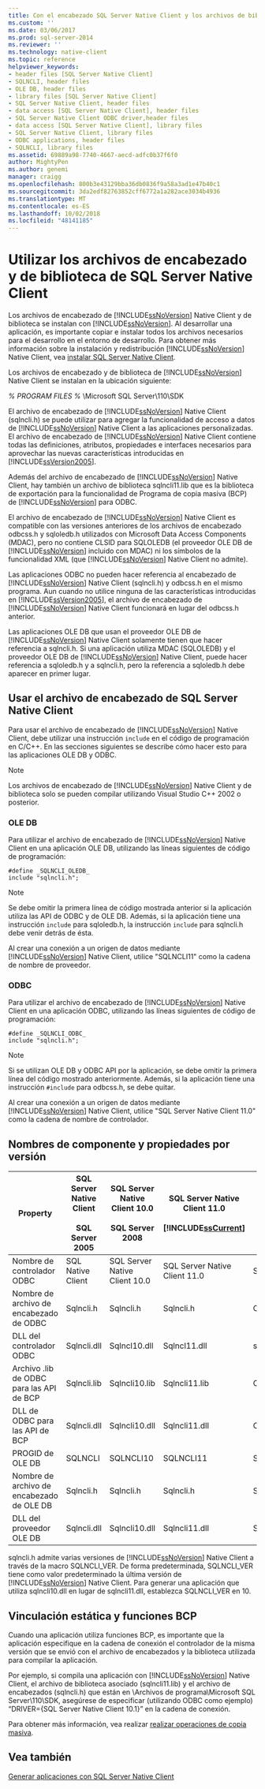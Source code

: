 ```yaml
---
title: Con el encabezado SQL Server Native Client y los archivos de biblioteca | Microsoft Docs
ms.custom: ''
ms.date: 03/06/2017
ms.prod: sql-server-2014
ms.reviewer: ''
ms.technology: native-client
ms.topic: reference
helpviewer_keywords:
- header files [SQL Server Native Client]
- SQLNCLI, header files
- OLE DB, header files
- library files [SQL Server Native Client]
- SQL Server Native Client, header files
- data access [SQL Server Native Client], header files
- SQL Server Native Client ODBC driver,header files
- data access [SQL Server Native Client], library files
- SQL Server Native Client, library files
- ODBC applications, header files
- SQLNCLI, library files
ms.assetid: 69889a98-7740-4667-aecd-adfc0b37f6f0
author: MightyPen
ms.author: genemi
manager: craigg
ms.openlocfilehash: 800b3e43129bba36db0836f9a58a3ad1e47b40c1
ms.sourcegitcommit: 3da2edf82763852cff6772a1a282ace3034b4936
ms.translationtype: MT
ms.contentlocale: es-ES
ms.lasthandoff: 10/02/2018
ms.locfileid: "48141185"
---
```

# <a name="using-the-sql-server-native-client-header-and-library-files"></a>Utilizar los archivos de encabezado y de biblioteca de SQL Server Native Client
  Los archivos de encabezado de [!INCLUDE[ssNoVersion](../../../includes/ssnoversion-md.md)] Native Client y de biblioteca se instalan con [!INCLUDE[ssNoVersion](../../../includes/ssnoversion-md.md)]. Al desarrollar una aplicación, es importante copiar e instalar todos los archivos necesarios para el desarrollo en el entorno de desarrollo. Para obtener más información sobre la instalación y redistribución [!INCLUDE[ssNoVersion](../../../includes/ssnoversion-md.md)] Native Client, vea [instalar SQL Server Native Client](installing-sql-server-native-client.md).  
  
 Los archivos de encabezado y de biblioteca de [!INCLUDE[ssNoVersion](../../../includes/ssnoversion-md.md)] Native Client se instalan en la ubicación siguiente:  
  
 *% PROGRAM FILES %* \Microsoft SQL Server\110\SDK  
  
 El archivo de encabezado de [!INCLUDE[ssNoVersion](../../../includes/ssnoversion-md.md)] Native Client (sqlncli.h) se puede utilizar para agregar la funcionalidad de acceso a datos de [!INCLUDE[ssNoVersion](../../../includes/ssnoversion-md.md)] Native Client a las aplicaciones personalizadas. El archivo de encabezado de [!INCLUDE[ssNoVersion](../../../includes/ssnoversion-md.md)] Native Client contiene todas las definiciones, atributos, propiedades e interfaces necesarios para aprovechar las nuevas características introducidas en [!INCLUDE[ssVersion2005](../../../includes/ssversion2005-md.md)].  
  
 Además del archivo de encabezado de [!INCLUDE[ssNoVersion](../../../includes/ssnoversion-md.md)] Native Client, hay también un archivo de biblioteca  sqlncli11.lib que es la biblioteca de exportación para la funcionalidad de Programa de copia masiva (BCP) de [!INCLUDE[ssNoVersion](../../../includes/ssnoversion-md.md)] para ODBC.  
  
 El archivo de encabezado de [!INCLUDE[ssNoVersion](../../../includes/ssnoversion-md.md)] Native Client es compatible con las versiones anteriores de los archivos de encabezado odbcss.h y sqloledb.h utilizados con Microsoft Data Access Components (MDAC), pero no contiene CLSID para SQLOLEDB (el proveedor OLE DB de [!INCLUDE[ssNoVersion](../../../includes/ssnoversion-md.md)] incluido con MDAC) ni los símbolos de la funcionalidad XML (que [!INCLUDE[ssNoVersion](../../../includes/ssnoversion-md.md)] Native Client no admite).  
  
 Las aplicaciones ODBC no pueden hacer referencia al encabezado de [!INCLUDE[ssNoVersion](../../../includes/ssnoversion-md.md)] Native Client (sqlncli.h) y odbcss.h en el mismo programa. Aun cuando no utilice ninguna de las características introducidas en [!INCLUDE[ssVersion2005](../../../includes/ssversion2005-md.md)], el archivo de encabezado de [!INCLUDE[ssNoVersion](../../../includes/ssnoversion-md.md)] Native Client funcionará en lugar del odbcss.h anterior.  
  
 Las aplicaciones OLE DB que usan el proveedor OLE DB de [!INCLUDE[ssNoVersion](../../../includes/ssnoversion-md.md)] Native Client solamente tienen que hacer referencia a sqlncli.h. Si una aplicación utiliza MDAC (SQLOLEDB) y el proveedor OLE DB de [!INCLUDE[ssNoVersion](../../../includes/ssnoversion-md.md)] Native Client, puede hacer referencia a sqloledb.h y a sqlncli.h, pero la referencia a sqloledb.h debe aparecer en primer lugar.  
  
## <a name="using-the-sql-server-native-client-header-file"></a>Usar el archivo de encabezado de SQL Server Native Client  
 Para usar el archivo de encabezado de [!INCLUDE[ssNoVersion](../../../includes/ssnoversion-md.md)] Native Client, debe utilizar una instrucción `include` en el código de programación en C/C++. En las secciones siguientes se describe cómo hacer esto para las aplicaciones OLE DB y ODBC.  
  
> [!NOTE]  
>  Los archivos de encabezado de [!INCLUDE[ssNoVersion](../../../includes/ssnoversion-md.md)] Native Client y de biblioteca solo se pueden compilar utilizando Visual Studio C++ 2002 o posterior.  
  
### <a name="ole-db"></a>OLE DB  
 Para utilizar el archivo de encabezado de [!INCLUDE[ssNoVersion](../../../includes/ssnoversion-md.md)] Native Client en una aplicación OLE DB, utilizando las líneas siguientes de código de programación:  
  
```  
#define _SQLNCLI_OLEDB_  
include "sqlncli.h";  
```  
  
> [!NOTE]  
>  Se debe omitir la primera línea de código mostrada anterior si la aplicación utiliza las API de ODBC y de OLE DB. Además, si la aplicación tiene una instrucción `include` para sqloledb.h, la instrucción `include` para sqlncli.h debe venir detrás de ésta.  
  
 Al crear una conexión a un origen de datos mediante [!INCLUDE[ssNoVersion](../../../includes/ssnoversion-md.md)] Native Client, utilice "SQLNCLI11" como la cadena de nombre de proveedor.  
  
### <a name="odbc"></a>ODBC  
 Para utilizar el archivo de encabezado de [!INCLUDE[ssNoVersion](../../../includes/ssnoversion-md.md)] Native Client en una aplicación ODBC, utilizando las líneas siguientes de código de programación:  
  
```  
#define _SQLNCLI_ODBC_  
include "sqlncli.h";  
```  
  
> [!NOTE]  
>  Si se utilizan OLE DB y ODBC API por la aplicación, se debe omitir la primera línea del código mostrado anteriormente. Además, si la aplicación tiene una instrucción `#include` para odbcss.h, se debe quitar.  
  
 Al crear una conexión a un origen de datos mediante [!INCLUDE[ssNoVersion](../../../includes/ssnoversion-md.md)] Native Client, utilice "SQL Server Native Client 11.0" como la cadena de nombre de controlador.  
  
## <a name="component-names-and-properties-by-version"></a>Nombres de componente y propiedades por versión  
  
|Property|SQL Server Native Client<br /><br /> SQL Server 2005|SQL Server Native Client 10.0<br /><br /> SQL Server 2008|SQL Server Native Client 11.0<br /><br /> [!INCLUDE[ssCurrent](../../../includes/sscurrent-md.md)]|MDAC|  
|--------------|--------------------------------------------------|-------------------------------------------------------|---------------------------------------------------------------|----------|  
|Nombre de controlador ODBC|SQL Native Client|SQL Server Native Client 10.0|SQL Server Native Client 11.0|SQL Server|  
|Nombre de archivo de encabezado de ODBC|Sqlncli.h|Sqlncli.h|Sqlncli.h|Odbcss.h|  
|DLL del controlador ODBC|Sqlncli.dll|Sqlncl10.dll|Sqlncl11.dll|sqlsrv32.dll|  
|Archivo .lib de ODBC para las API de BCP|Sqlncli.lib|Sqlncli10.lib|Sqlncli11.lib|Odbcbcp.lib|  
|DLL de ODBC para las API de BCP|Sqlncli.dll|Sqlncli10.dll|Sqlncli11.dll|Odbcbcp.dll|  
|PROGID de OLE DB|SQLNCLI|SQLNCLI10|SQLNCLI11|SQLOLEDB|  
|Nombre de archivo de encabezado de OLE DB|Sqlncli.h|Sqlncli.h|Sqlncli.h|Sqloledb.h|  
|DLL del proveedor OLE DB|Sqlncli.dll|Sqlncli10.dll|Sqlncli11.dll|Sqloledb.dll|  
  
 sqlncli.h admite varias versiones de [!INCLUDE[ssNoVersion](../../../includes/ssnoversion-md.md)] Native Client a través de la macro SQLNCLI_VER. De forma predeterminada, SQLNCLI_VER tiene como valor predeterminado la última versión de [!INCLUDE[ssNoVersion](../../../includes/ssnoversion-md.md)] Native Client. Para generar una aplicación que utiliza sqlncli10.dll en lugar de sqlncli11.dll, establezca SQLNCLI_VER en 10.  
  
## <a name="static-linking-and-bcp-functions"></a>Vinculación estática y funciones BCP  
 Cuando una aplicación utiliza funciones BCP, es importante que la aplicación especifique en la cadena de conexión el controlador de la misma versión que se envió con el archivo de encabezados y la biblioteca utilizada para compilar la aplicación.  
  
 Por ejemplo, si compila una aplicación con [!INCLUDE[ssNoVersion](../../../includes/ssnoversion-md.md)] Native Client, el archivo de biblioteca asociado (sqlncli11.lib) y el archivo de encabezados (sqlncli.h) que están en \Archivos de programa\Microsoft SQL Server\110\SDK, asegúrese de especificar (utilizando ODBC como ejemplo) “DRIVER={SQL Server Native Client 10.1}” en la cadena de conexión.  
  
 Para obtener más información, vea realizar [realizar operaciones de copia masiva](../features/performing-bulk-copy-operations.md).  
  
## <a name="see-also"></a>Vea también  
 [Generar aplicaciones con SQL Server Native Client](building-applications-with-sql-server-native-client.md)  
  
  
